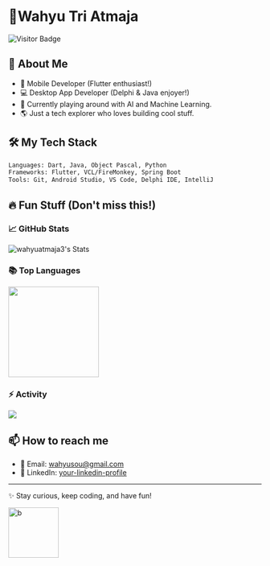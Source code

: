 # 👾Wahyu Tri Atmaja

![Visitor Badge](https://komarev.com/ghpvc/?username=wahyuatmaja3&label=Hey%20Visitor!&color=green&style=flat)

## 🚀 About Me
- 📱 Mobile Developer (Flutter enthusiast!)
- 💻 Desktop App Developer (Delphi & Java enjoyer!)
- 🧠 Currently playing around with AI and Machine Learning.
- 🌎 Just a tech explorer who loves building cool stuff.

## 🛠️ My Tech Stack
```bash
Languages: Dart, Java, Object Pascal, Python
Frameworks: Flutter, VCL/FireMonkey, Spring Boot
Tools: Git, Android Studio, VS Code, Delphi IDE, IntelliJ
```

## 🔥 Fun Stuff (Don't miss this!)
### 📈 GitHub Stats
![wahyuatmaja3's Stats](https://github-readme-stats.vercel.app/api?username=wahyuatmaja3&theme=vision-friendly-dark&show_icons=true&hide_border=false&count_private=true)

### 📚 Top Languages
<img align="center" src="http://github-profile-summary-cards.vercel.app/api/cards/most-commit-language?username=wahyuatmaja3&theme=vision_friendly_dark" height="180em" />

### ⚡ Activity
<img align="center" src="https://github-readme-activity-graph.vercel.app/graph?username=wahyuatmaja3&theme=high-contrast"/>

## 📫 How to reach me
- 📧 Email: wahyusou@gmail.com
- 💼 LinkedIn: [your-linkedin-profile](https://linkedin.com/in/your-linkedin-profile)

---

✨ Stay curious, keep coding, and have fun!

<img src="https://staticg.sportskeeda.com/editor/2024/07/ff9c1-17207913187908.gif?w=1200" width="100px" height="100px" alt="b" style="display: inline-block; margin-right: 10px;">
